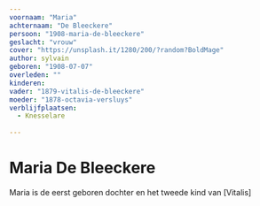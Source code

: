```yaml
---
voornaam: "Maria"
achternaam: "De Bleeckere"
persoon: "1908-maria-de-bleeckere"
geslacht: "vrouw"
cover: "https://unsplash.it/1280/200/?random?BoldMage"
author: sylvain
geboren: "1908-07-07"
overleden: ""
kinderen:
vader: "1879-vitalis-de-bleeckere"
moeder: "1878-octavia-versluys"   
verblijfplaatsen:
  - Knesselare
  
---
```

# Maria De Bleeckere
Maria is de eerst geboren dochter en het tweede kind van [Vitalis]





